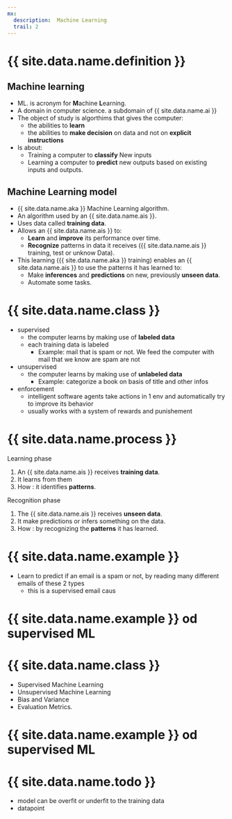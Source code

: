 ```yaml
---
mx:
  description:  Machine Learning
  trail: 2
---
```


# {{ site.data.name.definition }}

## Machine learning
- ML. is acronym for **M**achine **L**earning.
- A domain in computer science. a subdomain of {{ site.data.name.ai }}
- The object of study is algorthims that gives the computer:
  - the abilities to **learn**
  - the abilities to **make decision** on data and not on **explicit instructions**
- Is about:
  - Training a computer to **classify** New inputs
  - Learning a computer to **predict** new outputs based on existing inputs and outputs.  

## Machine Learning model
- {{ site.data.name.aka }} Machine Learning algorithm.
- An algorithm used by an {{ site.data.name.ais }}.
- Uses data called **training data**.
- Allows an {{ site.data.name.ais }} to:
  - **Learn** and **improve** its performance over time. 
  - **Recognize** patterns in data it receives ({{ site.data.name.ais }} training, test or unknow Data).
- This learning ({{ site.data.name.aka }} training) enables an {{ site.data.name.ais }} to use the patterns it has learned to:
  - Make **inferences** and **predictions**  on new, previously **unseen data**.
  - Automate some tasks.

# {{ site.data.name.class }}
- supervised
  - the computer learns by making use of **labeled data**
  - each training data is labeled
    - Example: mail that is spam or not. We feed the computer with mail that we know are spam are not
- unsupervised
  - the computer learns by making use of **unlabeled data**
    - Example: categorize a book on basis of title and other infos
- enforcement
  - intelligent software agents take actions in 1 env and automatically try to improve its behavior
  - usually works with a system of rewards and punishement

# {{ site.data.name.process }}
Learning phase
1. An {{ site.data.name.ais }} receives **training data**. 
1. It learns from them
1. How : it identifies **patterns**.

Recognition phase
1. The {{ site.data.name.ais }} receives **unseen data**. 
1. It make predictions or infers something on the data.
1. How : by recognizing the **patterns** it has learned.

# {{ site.data.name.example }}
- Learn to predict if an email is a spam or not, by reading many different emails of these 2 types
  - this is a supervised email caus 

# {{ site.data.name.example }} od supervised ML

# {{ site.data.name.class }}
- Supervised Machine Learning
- Unsupervised Machine Learning
- Bias and Variance
- Evaluation Metrics.

# {{ site.data.name.example }} od supervised ML

# {{ site.data.name.todo }}
- model can be overfit or underfit to the training data
- datapoint
